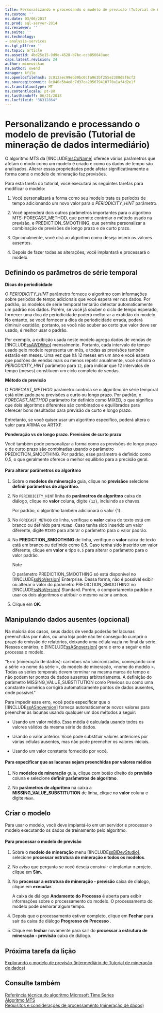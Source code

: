 ```yaml
---
title: Personalizando e processando o modelo de previsão (Tutorial de mineração de dados intermediário) | Microsoft Docs
ms.custom: ''
ms.date: 03/06/2017
ms.prod: sql-server-2014
ms.reviewer: ''
ms.suite: ''
ms.technology:
- analysis-services
ms.tgt_pltfrm: ''
ms.topic: article
ms.assetid: 4bd25e15-9d9e-4528-b7bc-ccb856643aec
caps.latest.revision: 24
author: minewiskan
ms.author: owend
manager: kfile
ms.openlocfilehash: 3c012aec99eb39bc0cfa963bf255e2380d8f6cf2
ms.sourcegitcommit: 8c040e5b4e8c7d37ca295679410770a1af4d2e1f
ms.translationtype: MT
ms.contentlocale: pt-BR
ms.lasthandoff: 06/21/2018
ms.locfileid: "36312864"
---
```

# <a name="customizing-and-processing-the-forecasting-model-intermediate-data-mining-tutorial"></a>Personalizando e processando o modelo de previsão (Tutorial de mineração de dados intermediário)
  O algoritmo MTS da [!INCLUDE[msCoName](../includes/msconame-md.md)] oferece vários parâmetros que afetam o modo como um modelo é criado e como os dados de tempo são analisados. Alterar essas propriedades pode afetar significativamente a forma como o modelo de mineração faz previsões.  
  
 Para esta tarefa do tutorial, você executará as seguintes tarefas para modificar o modelo:  
  
1.  Você personalizará a forma como seu modelo trata os períodos de tempo adicionando um novo valor para o *PERIODICITY_HINT* parâmetro.  
  
2.  Você aprenderá dois outros parâmetros importantes para o algoritmo MTS: FORECAST_METHOD, que permite controlar o método usado na previsão, e PREDICTION_SMOOTHING, que permite personalizar a combinação de previsões de longo prazo e de curto prazo.  
  
3.  Opcionalmente, você dirá ao algoritmo como deseja inserir os valores ausentes.  
  
4.  Depois de fazer todas as alterações, você implantará e processará o modelo.  
  
## <a name="setting-time-series-parameters"></a>Definindo os parâmetros de série temporal  
 **Dicas de periodicidade**  
  
 O *PERIODICITY_HINT* parâmetro fornece o algoritmo com informações sobre períodos de tempo adicionais que você espera ver nos dados. Por padrão, os modelos de série temporal tentarão detectar automaticamente um padrão nos dados. Porém, se você já souber o ciclo de tempo esperado, fornecer uma dica de periodicidade poderá melhorar a exatidão do modelo. No entanto, se você fornecer a dica de periodicidade errada, poderá diminuir exatidão; portanto, se você não souber ao certo que valor deve ser usado, é melhor usar o padrão.  
  
 Por exemplo, a exibição usada neste modelo agrega dados de vendas de [!INCLUDE[ssAWDWsp](../includes/ssawdwsp-md.md)] mensalmente. Portanto, cada intervalo de tempo usado pelo modelo representa um mês, e todas as previsões também estarão em meses. Uma vez que há 12 meses em um ano e você espera que padrões de vendas mais ou menos repetir anualmente, você definirá o *PERIODICITY_HINT* parâmetro para `12`, para indicar que 12 intervalos de tempo (meses) constituem um ciclo completo de vendas.  
  
 **Método de previsão**  
  
 O *FORECAST_METHOD* parâmetro controla se o algoritmo de série temporal está otimizado para previsões a curto ou longo prazo. Por padrão, o *FORECAST_METHOD* parâmetro for definido como MIXED, o que significa que dois algoritmos diferentes são combinados e equilibrados para oferecer bons resultados para previsão de curto e longo prazo.  
  
 Entretanto, se você quiser usar um algoritmo específico, poderá altera o valor para ARIMA ou ARTXP.  
  
 **Ponderação vs de longo prazo. Previsões de curto prazo**  
  
 Você também pode personalizar a forma como as previsões de longo prazo e de curto prazo são combinadas usando o parâmetro PREDICTION_SMOOTHING. Por padrão, esse parâmetro é definido como 0,5, o que geralmente oferece o melhor equilíbrio para a precisão geral.  
  
#### <a name="to-change-the-algorithm-parameters"></a>Para alterar parâmetros do algoritmo  
  
1.  Sobre o **modelos de mineração** guia, clique no **previsão**e selecione **definir parâmetros de algoritmo**.  
  
2.  No `PERIODICITY_HINT` linha do **parâmetros de algoritmo** caixa de diálogo, clique no **valor** coluna, digite `{12}`, incluindo as chaves.  
  
     Por padrão, o algoritmo também adicionará o valor {1}.  
  
3.  No `FORECAST_METHOD` de linha, verifique o **valor** caixa de texto está em branco ou definido para `MIXED`. Caso tenha sido inserido um valor diferente, digite `MIXED` para alterar o parâmetro para o valor padrão.  
  
4.  No **PREDICTION_SMOOTHING** de linha, verifique o **valor** caixa de texto está em branco ou definido como 0,5. Caso tenha sido inserido um valor diferente, clique em **valor** e tipo `0.5` para alterar o parâmetro para o valor padrão.  
  
    > [!NOTE]  
    >  O parâmetro PREDICTION_SMOOTHING só está disponível no [!INCLUDE[ssNoVersion](../includes/ssnoversion-md.md)] Enterprise. Dessa forma, não é possível exibir ou alterar o valor do parâmetro PREDICTION_SMOOTHING no [!INCLUDE[ssNoVersion](../includes/ssnoversion-md.md)] Standard. Porém, o comportamento padrão é usar os dois algoritmos e atribuir o mesmo valor a ambos.  
  
5.  Clique em **OK**.  
  
## <a name="handling-missing-data-optional"></a>Manipulando dados ausentes (opcional)  
 Na maioria dos casos, seus dados de venda poderão ter lacunas preenchidas por nulos, ou uma loja pode não ter conseguido cumprir o prazo da emissão de relatórios, deixando uma célula vazia no final da série. Nesses cenários, o [!INCLUDE[ssASnoversion](../includes/ssasnoversion-md.md)] gera o erro a seguir e não processa o modelo.  
  
 "Erro (mineração de dados): carimbos não sincronizados, começando com a série \<o nome da série >, do modelo de mineração, \<nome do modelo >. Todas as séries temporais devem terminar na mesma marca de tempo e não podem ter pontos de dados ausentes arbitrariamente. A definição do parâmetro MISSING_VALUE_SUBSTITUTION como Previous ou como uma constante numérica corrigirá automaticamente pontos de dados ausentes, onde possível."  
  
 Para impedir esse erro, você pode especificar que o [!INCLUDE[ssASnoversion](../includes/ssasnoversion-md.md)] forneça automaticamente novos valores para preencher as lacunas usando qualquer um dos métodos a seguir:  
  
-   Usando um valor médio. Essa média é calculada usando todos os valores válidos da mesma série de dados.  
  
-   Usando o valor anterior. Você pode substituir valores anteriores por várias células ausentes, mas não pode preencher os valores iniciais.  
  
-   Usando um valor constante fornecido por você.  
  
#### <a name="to-specify-that-gaps-be-filled-by-averaging-values"></a>Para especificar que as lacunas sejam preenchidas por valores médios  
  
1.  No **modelos de mineração** guia, clique com botão direito do **previsão** coluna e selecione **definir parâmetros de algoritmo**.  
  
2.  No **parâmetros de algoritmo** na caixa a **MISSING_VALUE_SUBSTITUTION** de linha, clique no **valor** coluna e digite `Mean`.  
  
## <a name="build-the-model"></a>Criar o modelo  
 Para usar o modelo, você deve implantá-lo em um servidor e processar o modelo executando os dados de treinamento pelo algoritmo.  
  
#### <a name="to-process-the-forecasting-model"></a>Para processar o modelo de previsão  
  
1.  Sobre o **modelo de mineração** menu [!INCLUDE[ssBIDevStudio](../includes/ssbidevstudio-md.md)], selecione **processar estrutura de mineração e todos os modelos**.  
  
2.  No aviso que pergunta se você deseja construir e implantar o projeto, clique em **Sim**.  
  
3.  No **processar a estrutura de mineração - previsão** caixa de diálogo, clique em **executar**.  
  
     A caixa de diálogo **Andamento do Processo** é aberta para exibir informações sobre o processamento do modelo. O processamento do modelo pode demorar algum tempo.  
  
4.  Depois que o processamento estiver completo, clique em **Fechar** para sair da caixa de diálogo **Progresso do Processo** .  
  
5.  Clique em **fechar** novamente para sair do **processar a estrutura de mineração - previsão** caixa de diálogo.  
  
## <a name="next-task-in-lesson"></a>Próxima tarefa da lição  
 [Explorando o modelo de previsão &#40;intermediário de Tutorial de mineração de dados&#41;](../../2014/tutorials/exploring-the-forecasting-model-intermediate-data-mining-tutorial.md)  
  
## <a name="see-also"></a>Consulte também  
 [Referência técnica do algoritmo Microsoft Time Series](../../2014/analysis-services/data-mining/microsoft-time-series-algorithm-technical-reference.md)   
 [Algoritmo MTS](../../2014/analysis-services/data-mining/microsoft-time-series-algorithm.md)   
 [Requisitos e considerações de processamento &#40;mineração de dados&#41;](../../2014/analysis-services/data-mining/processing-requirements-and-considerations-data-mining.md)  
  
  